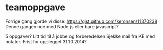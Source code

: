 teamoppgave
===========

Forrige gang gjorde vi disse: https://gist.github.com/keronsen/11370238  
Denne gangen noe med Node.js eller bare javascript?  

5 oppgaver?
Litt tid til å jobbe og forberedelsen
Sjekke mail fra KE med notater.
Frist for opplegget 31.10.2014?
